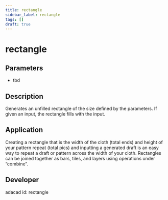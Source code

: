 ```yaml
---
title: rectangle
sidebar_label: rectangle
tags: []
draft: true
---
```

# rectangle
<!--![file](./img/rectangle.png)-->
## Parameters
- tbd
## Description
Generates an unfilled rectangle of the size defined by the parameters. If given an input, the rectangle fills with the input.
## Application
Creating a rectangle that is the width of the cloth (total ends) and height of your pattern repeat (total pics) and inputting a generated draft is an easy way to repeat a draft or pattern across the width of your cloth. Rectangles can be joined together as bars, tiles, and layers using operations under “combine”.
## Developer
adacad id: rectangle
